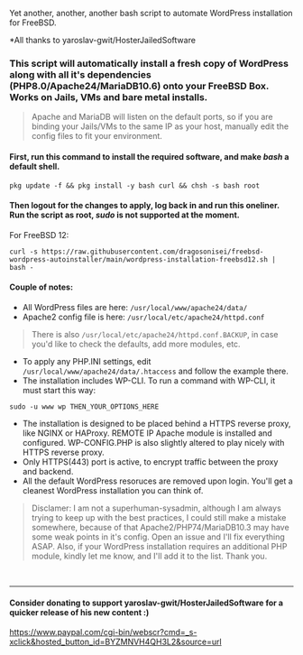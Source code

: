 Yet another, another, another bash script to automate WordPress installation for FreeBSD.

*All thanks to yaroslav-gwit/HosterJailedSoftware

### This script will automatically install a fresh copy of WordPress along with all it's dependencies (PHP8.0/Apache24/MariaDB10.6) onto your FreeBSD Box. Works on Jails, VMs and bare metal installs.
> Apache and MariaDB will listen on the default ports, so if you are binding your Jails/VMs to the same IP as your host, manually edit the config files to fit your environment.

#### First, run this command to install the required software, and make *bash* a default shell.
```
pkg update -f && pkg install -y bash curl && chsh -s bash root
```

#### Then logout for the changes to apply, log back in and run this oneliner. Run the script as root, *sudo* is not supported at the moment.
For FreeBSD 12:<br>
```
curl -s https://raw.githubusercontent.com/dragosonisei/freebsd-wordpress-autoinstaller/main/wordpress-installation-freebsd12.sh | bash -
```

#### Couple of notes:
- All WordPress files are here: <code>/usr/local/www/apache24/data/</code>
- Apache2 config file is here: <code>/usr/local/etc/apache24/httpd.conf</code>
> There is also <code>/usr/local/etc/apache24/httpd.conf.BACKUP</code>, in case you'd like to check the defaults, add more modules, etc.
- To apply any PHP.INI settings, edit <code>/usr/local/www/apache24/data/.htaccess</code> and follow the example there.
- The installation includes WP-CLI. To run a command with WP-CLI, it must start this way:<br>
```
sudo -u www wp THEN_YOUR_OPTIONS_HERE
```
- The installation is designed to be placed behind a HTTPS reverse proxy, like NGINX or HAProxy. REMOTE IP Apache module is installed and configured. WP-CONFIG.PHP is also slightly altered to play nicely with HTTPS reverse proxy.
- Only HTTPS(443) port is active, to encrypt traffic between the proxy and backend.
- All the default WordPress resoruces are removed upon login. You'll get a cleanest WordPress installation you can think of.

> Disclamer: I am not a superhuman-sysadmin, although I am always trying to keep up with the best practices, I could still make a mistake somewhere, because of that Apache2/PHP74/MariaDB10.3 may have some weak points in it's config. Open an issue and I'll fix everything ASAP. Also, if your WordPress installation requires an additional PHP module, kindly let me know, and I'll add it to the list. Thank you.

<br>
<hr>

#### Consider donating to support yaroslav-gwit/HosterJailedSoftware for a quicker release of his new content :)
https://www.paypal.com/cgi-bin/webscr?cmd=_s-xclick&hosted_button_id=BYZMNVH4QH3L2&source=url
